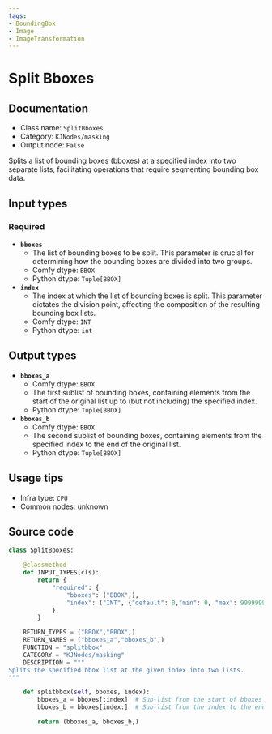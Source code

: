 ```yaml
---
tags:
- BoundingBox
- Image
- ImageTransformation
---
```


# Split Bboxes
## Documentation
- Class name: `SplitBboxes`
- Category: `KJNodes/masking`
- Output node: `False`

Splits a list of bounding boxes (bboxes) at a specified index into two separate lists, facilitating operations that require segmenting bounding box data.
## Input types
### Required
- **`bboxes`**
    - The list of bounding boxes to be split. This parameter is crucial for determining how the bounding boxes are divided into two groups.
    - Comfy dtype: `BBOX`
    - Python dtype: `Tuple[BBOX]`
- **`index`**
    - The index at which the list of bounding boxes is split. This parameter dictates the division point, affecting the composition of the resulting bounding box lists.
    - Comfy dtype: `INT`
    - Python dtype: `int`
## Output types
- **`bboxes_a`**
    - Comfy dtype: `BBOX`
    - The first sublist of bounding boxes, containing elements from the start of the original list up to (but not including) the specified index.
    - Python dtype: `Tuple[BBOX]`
- **`bboxes_b`**
    - Comfy dtype: `BBOX`
    - The second sublist of bounding boxes, containing elements from the specified index to the end of the original list.
    - Python dtype: `Tuple[BBOX]`
## Usage tips
- Infra type: `CPU`
- Common nodes: unknown


## Source code
```python
class SplitBboxes:

    @classmethod
    def INPUT_TYPES(cls):
        return {
            "required": {
                "bboxes": ("BBOX",),
                "index": ("INT", {"default": 0,"min": 0, "max": 99999999, "step": 1}),
            },
        }

    RETURN_TYPES = ("BBOX","BBOX",)
    RETURN_NAMES = ("bboxes_a","bboxes_b",)
    FUNCTION = "splitbbox"
    CATEGORY = "KJNodes/masking"
    DESCRIPTION = """
Splits the specified bbox list at the given index into two lists.
"""

    def splitbbox(self, bboxes, index):
        bboxes_a = bboxes[:index]  # Sub-list from the start of bboxes up to (but not including) the index
        bboxes_b = bboxes[index:]  # Sub-list from the index to the end of bboxes

        return (bboxes_a, bboxes_b,)

```
